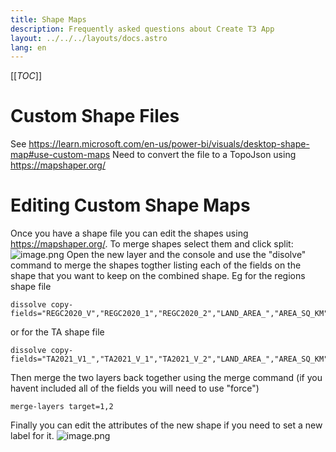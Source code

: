 ```yaml
---
title: Shape Maps
description: Frequently asked questions about Create T3 App
layout: ../../../layouts/docs.astro
lang: en
---
```


[[_TOC_]]

# Custom Shape Files
See https://learn.microsoft.com/en-us/power-bi/visuals/desktop-shape-map#use-custom-maps
Need to convert the file to a TopoJson using https://mapshaper.org/

# Editing Custom Shape Maps
Once you have a shape file you can edit the shapes using https://mapshaper.org/.
To merge shapes select them and click split:
![image.png](/.attachments/image-92f9e5bf-0591-496d-afa6-9c0393ca16fc.png)
Open the new layer and the console and use the "disolve" command to merge the shapes togther listing each of the fields on the shape that you want to keep on the combined shape.
Eg for the regions shape file
```
dissolve copy-fields="REGC2020_V","REGC2020_1","REGC2020_2","LAND_AREA_","AREA_SQ_KM","SHAPE_Leng","split_id
```
or for the TA shape file
```
dissolve copy-fields="TA2021_V1_","TA2021_V_1","TA2021_V_2","LAND_AREA_","AREA_SQ_KM","Shape_Leng","split_id"
```
Then merge the two layers back together using the merge command (if you havent included all of the fields you will need to use "force")
```
merge-layers target=1,2
```
Finally you can edit the attributes of the new shape if you need to set a new label for it.
![image.png](/.attachments/image-62a3f351-e53f-4925-8f5a-2c0a4a92b458.png)